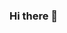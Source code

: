 ### Hi there 👋

<!--
**MateusBonacinaZ/MateusBonacinaZ** is a ✨ _special_ ✨ repository because its `README.md` (this file) appears on your GitHub profile.

Here are some ideas to get you started:

- 🔭 I’m currently working on ...
- 🌱 I’m currently learning ...
- 👯 I’m looking to collaborate on ...
- 🤔 I’m looking for help with ...
- 💬 Ask me about ...
- 📫 How to reach me: ...
- 😄 Pronouns: ...
- ⚡ Fun fact: ...


![Snake animation](https://github.com/MateusBonacinaZ/MateusBonacinaZ/blob/output/github-contribution-grid-snake.svg)
-->

